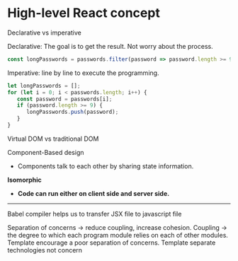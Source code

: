 # High-level React concept

Declarative vs imperative

Declarative: The goal is to get the result. Not worry about the process.

```javascript
const longPasswords = passwords.filter(password => password.length >= 9);
```

Imperative: line by line to execute the programming.

```javascript
let longPasswords = [];
for (let i = 0; i < passwords.length; i++) {
   const password = passwords[i];
   if (password.length >= 9) {
      longPasswords.push(password);
   }
}
```

Virtual DOM vs traditional DOM



Component-Based design&#x20;

* Components talk to each other by sharing state information.

**Isomorphic**

* **Code can run either on client side and server side.**

****

Babel compiler helps us to transfer JSX file to javascript file



Separation of concerns -> reduce coupling, increase cohesion. Coupling -> the degree to which each program module relies on each of other modules. Template encourage a poor separation of concerns. Template separate technologies not concern
